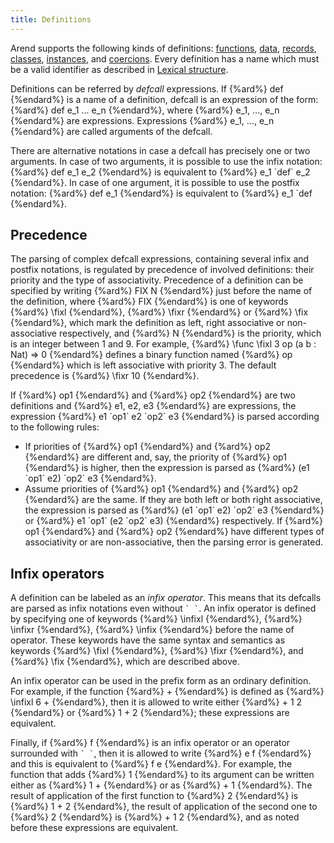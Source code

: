 ```yaml
---
title: Definitions
---
```


Arend supports the following kinds of definitions: [functions](functions), [data](data), [records](records), [classes](classes), [instances](classes#instances), and [coercions](coercion).
Every definition has a name which must be a valid identifier as described in [Lexical structure](../lexical-structure#identifiers).

Definitions can be referred by _defcall_ expressions.
If {%ard%} def {%endard%} is a name of a definition, defcall is an expression of the form:
{%ard%} def e_1 ... e_n {%endard%}, where {%ard%} e_1, ..., e_n {%endard%} are expressions.
Expressions {%ard%} e_1, ..., e_n {%endard%} are called arguments of the defcall.

There are alternative notations in case a defcall has precisely one or two arguments.
In case of two arguments, it is possible to use the infix notation: {%ard%} def e_1 e_2 {%endard%} is equivalent
to {%ard%} e_1 \`def\` e_2 {%endard%}.
In case of one argument, it is possible to use the postfix notation: {%ard%} def e_1 {%endard%} is equivalent to {%ard%} e_1 \`def {%endard%}.

## Precedence

The parsing of complex defcall expressions, containing several infix and postfix notations, is regulated by precedence
of involved definitions: their priority and the type of associativity. Precedence of a definition can be specified
by writing {%ard%} FIX N {%endard%} just before the name of the definition, where {%ard%} FIX {%endard%} is one of keywords
{%ard%} \fixl {%endard%}, {%ard%} \fixr {%endard%} or {%ard%} \fix {%endard%},
which mark the definition as left, right associative or non-associative respectively, and {%ard%} N {%endard%} is the priority, 
which is an integer between 1 and 9. For example, {%ard%} \func \fixl 3 op (a b : Nat) => 0 {%endard%} defines a binary function
named {%ard%} op {%endard%} which is left associative with priority 3. The default precedence is {%ard%} \fixr 10 {%endard%}. 

If {%ard%} op1 {%endard%} and {%ard%} op2 {%endard%} are two definitions and {%ard%} e1, e2, e3 {%endard%} are expressions,
the expression {%ard%} e1 \`op1\` e2 \`op2\` e3 {%endard%} is parsed according to the following rules:

* If priorities of {%ard%} op1 {%endard%} and {%ard%} op2 {%endard%} are different and, say, the priority of {%ard%} op1 {%endard%} is higher, then the expression is parsed as {%ard%} (e1 \`op1\` e2) \`op2\` e3 {%endard%}.
* Assume priorities of {%ard%} op1 {%endard%} and {%ard%} op2 {%endard%} are the same. If they are both left or both right associative, the expression is
  parsed as {%ard%} (e1 \`op1\` e2) \`op2\` e3 {%endard%} or {%ard%} e1 \`op1\` (e2 \`op2\` e3) {%endard%} respectively. If {%ard%} op1 {%endard%} and {%ard%} op2 {%endard%} have
  different types of associativity or are non-associative, then the parsing error is generated.

## Infix operators

A definition can be labeled as an _infix operator_.
This means that its defcalls are parsed as infix notations even without `` ` ` ``.
An infix operator is defined by specifying one of keywords {%ard%} \infixl {%endard%}, {%ard%} \infixr {%endard%}, {%ard%} \infix {%endard%} before the name of operator.
These keywords have the same syntax and semantics as keywords {%ard%} \fixl {%endard%}, {%ard%} \fixr {%endard%}, and {%ard%} \fix {%endard%}, which are described above.

An infix operator can be used in the prefix form as an ordinary definition.
For example, if the function {%ard%} + {%endard%} is defined as {%ard%} \infixl 6 + {%endard%}, then it is allowed to write either {%ard%} + 1 2 {%endard%} or {%ard%} 1 + 2 {%endard%}; 
these expressions are equivalent.

Finally, if {%ard%} f {%endard%} is an infix operator or an operator surrounded with `` ` ` ``, then it is allowed to write {%ard%} e f {%endard%} and
this is equivalent to {%ard%} f e {%endard%}.
For example, the function that adds {%ard%} 1 {%endard%} to its argument can be written either as {%ard%} 1 + {%endard%} or as {%ard%} + 1 {%endard%}.
The result of application of the first function to {%ard%} 2 {%endard%} is {%ard%} 1 + 2 {%endard%}, the result of application of the second one to {%ard%} 2 {%endard%}
is {%ard%} + 1 2 {%endard%}, and as noted before these expressions are equivalent.
